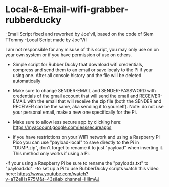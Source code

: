# Local-&-Email-wifi-grabber-rubberducky
-Email Script fixed and reworked by Joe'vil, based on the code of Siem TTommy
-Local Script made by Joe'Vil

I am not responsible for any misuse of this script, you may only use on on your own system or if you have permission of use on others.

- Simple script for Rubber Ducky that download wifi credentials, compress and send them to an email or save localy to the Pi if your using one. After all console history and the file will be deleted automatically
 
- Make sure to change SENDER-EMAIL and SENDER-PASSWORD with credentials of the gmail account that will send the email and RECEIVER-EMAIL with the email that will receive the zip file (both the SENDER and RECEIVER can be the same, aka sending it to yourself). Note: do not use your personal email, make a new one specifically for the Pi.
- Make sure to allow less secure app by clicking here: https://myaccount.google.com/lesssecureapps
  
- if you have restrictions on your WIFI network and using a Raspberry Pi Pico you can use "payload-local" to save directly to the Pi in "DUMP.zip", don't forget to rename it to just "payload" when inserting it. This method only works if using a Pi.

-if your using a Raspberry Pi be sure to rename the "payloads.txt" to "payload.dd".
-to set up a Pi to use RubberDucky scripts watch this video here: https://www.youtube.com/watch?v=aTZelHsR75M&t=43s&ab_channel=HiImAJ

